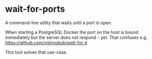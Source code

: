 # wait-for-ports

A command-line utility that waits until a port is open.

When starting a PostgreSQL Docker the port on the host
is bound immediately but the server does not respond - yet.
That confuses e.g. https://github.com/vishnubob/wait-for-it

This tool solves that use-case.

